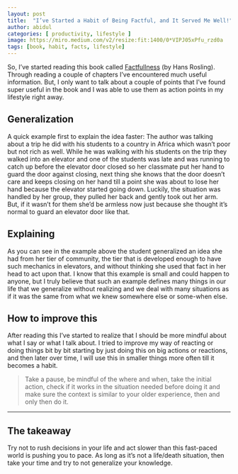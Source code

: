 ```yaml
---
layout: post
title:  "I’ve Started a Habit of Being Factful, and It Served Me Well!"
author: abidul
categories: [ productivity, lifestyle ]
image: https://miro.medium.com/v2/resize:fit:1400/0*VIPJ05xPfu_rzd0a
tags: [book, habit, facts, lifestyle]
---
```

So, I’ve started reading this book called [Factfullness](https://books.google.nl/books?id=j-4yDwAAQBAJ&printsec=frontcover&dq=factulness&hl=en&sa=X&ved=2ahUKEwieudedkpjwAhUZG-wKHZrJBd8Q6AEwAHoECAMQAg#v=onepage&q&f=false) (by Hans Rosling). Through reading a couple of chapters I’ve encountered much useful information. But, I only want to talk about a couple of points that I’ve found super useful in the book and I was able to use them as action points in my lifestyle right away.

## Generalization
A quick example first to explain the idea faster:
The author was talking about a trip he did with his students to a country in Africa which wasn’t poor but not rich as well. While he was walking with his students on the trip they walked into an elevator and one of the students was late and was running to catch up before the elevator door closed so her classmate put her hand to guard the door against closing, next thing she knows that the door doesn’t care and keeps closing on her hand till a point she was about to lose her hand because the elevator started going down. Luckily, the situation was handled by her group, they pulled her back and gently took out her arm. But, if it wasn’t for them she’d be armless now just because she thought it’s normal to guard an elevator door like that.

## Explaining
As you can see in the example above the student generalized an idea she had from her tier of community, the tier that is developed enough to have such mechanics in elevators, and without thinking she used that fact in her head to act upon that. I know that this example is small and could happen to anyone, but I truly believe that such an example defines many things in our life that we generalize without realizing and we deal with many situations as if it was the same from what we knew somewhere else or some-when else.

## How to improve this
After reading this I’ve started to realize that I should be more mindful about what I say or what I talk about. I tried to improve my way of reacting or doing things bit by bit starting by just doing this on big actions or reactions, and then later over time, I will use this in smaller things more often till it becomes a habit.

> Take a pause, be mindful of the where and when, take the initial action, check if it works in the situation needed before doing it and make sure the context is similar to your older experience, then and only then do it.

--- 

## The takeaway
Try not to rush decisions in your life and act slower than this fast-paced world is pushing you to pace. As long as it’s not a life/death situation, then take your time and try to not generalize your knowledge.